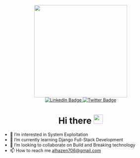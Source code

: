 <div id="header" align="center">
  <img src="https://user-images.githubusercontent.com/96985005/202096584-1055d9a1-ea0d-4f90-b7bb-d63dd68dc459.gif" width=300>

  <div id="badges">
  <a href="https://www.linkedin.com/in/ibrahim-mngodo-3a7a48179">
    <img src="https://img.shields.io/badge/LinkedIn-blue?style=for-the-badge&logo=linkedin&logoColor=white" alt="LinkedIn Badge"/>
  </a>
  <a href="https://twitter.com/el_prexe">
    <img src="https://img.shields.io/badge/Twitter-blue?style=for-the-badge&logo=twitter&logoColor=white" alt="Twitter Badge"/>
  </a>
</div>
  <img src="https://komarev.com/ghpvc/?username=elprexe&style=flat-square&color=blue" alt=""/>
  <h1>
  Hi there 
  <img src="https://media.giphy.com/media/hvRJCLFzcasrR4ia7z/giphy.gif" width="30px"/>
</h1>
</div>

- 👀 I’m interested in System Exploitation
- 🌱 I’m currently learning Django Full-Stack Development
- 💞️ I’m looking to collaborate on Build and Breaking technology
- 📫 How to reach me alhazen706@gmail.com

<!---
elprexe/elprexe is a ✨ special ✨ repository because its `README.md` (this file) appears on your GitHub profile.
You can click the Preview link to take a look at your changes.
--->
